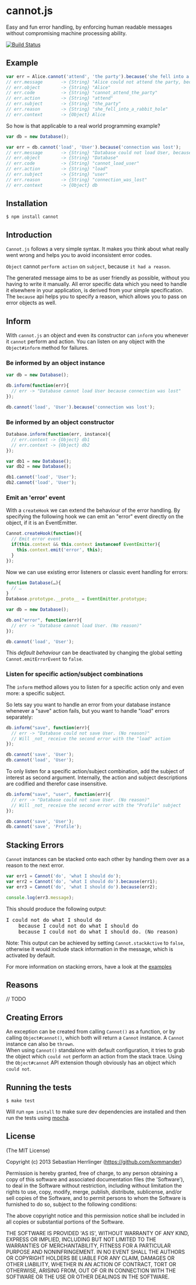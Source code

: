 cannot.js
=========

Easy and fun error handling, by enforcing human readable messages without compromising machine processing ability.
  
[![Build Status](https://travis-ci.org/kommander/cannot.js.png)](https://travis-ci.org/kommander/cannot.js)  
  
## Example

```javascript  
var err = Alice.cannot('attend', 'the party').because('she fell into a rabbit hole');  
// err.message       -> {String} "Alice could not attend the party, because she fell into a rabbit hole."  
// err.object        -> {String} "Alice"  
// err.code          -> {String} "cannot_attend_the_party"  
// err.action        -> {String} "attend"  
// err.subject       -> {String} "the_party"  
// err.reason        -> {String} "she_fell_into_a_rabbit_hole"
// err.context       -> {Object} Alice
```

So how is that applicable to a real world programming example?  

```javascript
var db = new Database();

var err = db.cannot('load', 'User').because('connection was lost');
// err.message       -> {String} "Database could not load User, because connection was lost."  
// err.object        -> {String} "Database"  
// err.code          -> {String} "cannot_load_user"  
// err.action        -> {String} "load"  
// err.subject       -> {String} "user"  
// err.reason        -> {String} "connection_was_lost"
// err.context       -> {Object} db
```

## Installation  

	$ npm install cannot

## Introduction
`Cannot.js` follows a very simple syntax. It makes you think about what really went wrong and helps you to avoid inconsistent error codes. 

`Object` cannot `perform action` on `subject`, because `it had a reason`.

The generated message aims to be as user friendly as possible, without you having to write it manually. All error specific data which you need to handle it elsewhere in your application, is derived from your simple specification.  
The `because` api helps you to specify a reason, which allows you to pass on error objects as well.

## Inform  
With `cannot.js` an object and even its constructor can `inform` you whenever it `cannot` perform and action.
You can listen on any object with the `Object#inform` method for failures.

### Be informed by an object instance

```javascript  
var db = new Database();

db.inform(function(err){
  // err -> "Database cannot load User because connection was lost"
});

db.cannot('load', 'User').because('connection was lost');
```

### Be informed by an object constructor
```javascript  
Database.inform(function(err, instance){
  // err.context -> {Object} db1
  // err.context -> {Object} db2
});

var db1 = new Database();
var db2 = new Database();

db1.cannot('load', 'User');
db2.cannot('load', 'User');
```

### Emit an 'error' event 
With a `createHook` we can extend the behaviour of the error handling. By specifying the following hook we can emit an "error" event directly on the object, if it is an EventEmitter.

```javascript
Cannot.createHook(function(){
  // Emit error event
  if(this.context && this.context instanceof EventEmitter){
    this.context.emit('error', this);
  }
});
```

Now we can use existing error listeners or classic event handling for errors:

```javascript  
function Database(…){
  // …
}
Database.prototype.__proto__ = EventEmitter.prototype;

var db = new Database();

db.on("error", function(err){
  // err -> "Database cannot load User. (No reason)"
});

db.cannot('load', 'User');
```

This _default behaviour_ can be deactivated by changing the global setting `Cannot.emitErrorEvent` to `false`.

### Listen for specific action/subject combinations
The `inform` method allows you to listen for a specific action only and even more: a specific subject.  
  
So lets say you want to handle an error from your database instance whenever a "save" action fails, but you want to handle "load" errors separately:

```javascript  
db.inform("save", function(err){
  // err -> "Database could not save User. (No reason)"
  // Will _not_ receive the second error with the "load" action
});

db.cannot('save', 'User');
db.cannot('load', 'User');
```

To only listen for a specific action/subject combination, add the subject of interest as second argument. Internally, the action and subject descriptions are codified and therefor case insensitive.

```javascript  
db.inform("save", "user", function(err){
  // err -> "Database could not save User. (No reason)"
  // Will _not_ receive the second error with the "Profile" subject
});

db.cannot('save', 'User');
db.cannot('save', 'Profile');
```

## Stacking Errors
`Cannot` instances can be stacked onto each other by handing them over as a reason to the next error.

```javascript
var err1 = Cannot('do', 'what I should do');
var err2 = Cannot('do', 'what I should do').because(err1);
var err3 = Cannot('do', 'what I should do').because(err2);

console.log(err3.message);
```

This should produce the following output:  
<pre>
I could not do what I should do
    because I could not do what I should do
    because I could not do what I should do. (No reason)
</pre>  

Note: This output can be achieved by setting `Cannot.stackActive` to `false`, otherwise it would include stack information in the message, which is activated by default.

For more information on stacking errors, have a look at the [examples](https://github.com/kommander/cannot.js/tree/master/examples)

## Reasons
// TODO

## Creating Errors
An exception can be created from calling `Cannot()` as a function, or by calling `Object#cannot()`, which both will return a `Cannot` instance. A `Cannot` instance can also be `thrown`.  
When using `Cannot()` standalone with default configuration, it tries to grab the object which `could not` perform an action from the stack trace.
Using the `Object#cannot` API extension though obviously has an object which `could not`.

## Running the tests
	
	$ make test  

Will run `npm install` to make sure dev dependencies are installed and then run the tests using [mocha](http://visionmedia.github.io/mocha/).

## License

(The MIT License)

Copyright (c) 2013 Sebastian Herrlinger (https://github.com/kommander)

Permission is hereby granted, free of charge, to any person obtaining
a copy of this software and associated documentation files (the
'Software'), to deal in the Software without restriction, including
without limitation the rights to use, copy, modify, merge, publish,
distribute, sublicense, and/or sell copies of the Software, and to
permit persons to whom the Software is furnished to do so, subject to
the following conditions:

The above copyright notice and this permission notice shall be
included in all copies or substantial portions of the Software.

THE SOFTWARE IS PROVIDED 'AS IS', WITHOUT WARRANTY OF ANY KIND,
EXPRESS OR IMPLIED, INCLUDING BUT NOT LIMITED TO THE WARRANTIES OF
MERCHANTABILITY, FITNESS FOR A PARTICULAR PURPOSE AND NONINFRINGEMENT.
IN NO EVENT SHALL THE AUTHORS OR COPYRIGHT HOLDERS BE LIABLE FOR ANY
CLAIM, DAMAGES OR OTHER LIABILITY, WHETHER IN AN ACTION OF CONTRACT,
TORT OR OTHERWISE, ARISING FROM, OUT OF OR IN CONNECTION WITH THE
SOFTWARE OR THE USE OR OTHER DEALINGS IN THE SOFTWARE.